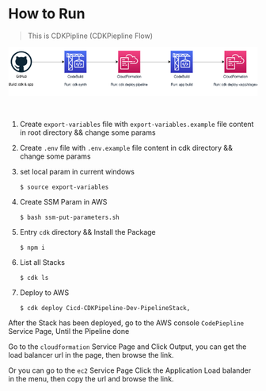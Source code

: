 # How to Run

> This is CDKPipline (CDKPiepline Flow)

![Alt text](images/cdk-pipeline-ecs.png)

&thinsp;

1. Create `export-variables` file with `export-variables.example` file content in root directory && change some params

2. Create `.env` file with `.env.example` file content in cdk directory && change some params

3. set local param in current windows

    ```properties
    $ source export-variables
    ```

4. Create SSM Param in AWS

    ```properties
    $ bash ssm-put-parameters.sh
    ```

5. Entry `cdk` directory && Install the Package

    ```properties
    $ npm i
    ```

6. List all Stacks

    ```properties
    $ cdk ls
    ```

7. Deploy to AWS

    ```properties
    $ cdk deploy Cicd-CDKPipeline-Dev-PipelineStack,
    ```

After the Stack has been deployed, go to the AWS console `CodePiepline` Service Page, Until the Pipeline done

Go to the `cloudformation` Service Page and Click Output, you can get the load balancer url in the page, then browse the link.

Or you can go to the `ec2` Service Page Click the Application Load balander in the menu, then copy the url and browse the link.
